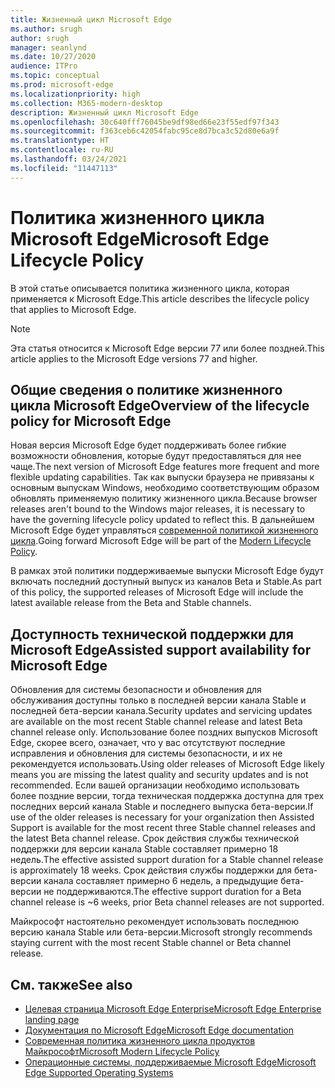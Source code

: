 ```yaml
---
title: Жизненный цикл Microsoft Edge
ms.author: srugh
author: srugh
manager: seanlynd
ms.date: 10/27/2020
audience: ITPro
ms.topic: conceptual
ms.prod: microsoft-edge
ms.localizationpriority: high
ms.collection: M365-modern-desktop
description: Жизненный цикл Microsoft Edge
ms.openlocfilehash: 30c640fff76045be9df98ed66e23f55edf97f343
ms.sourcegitcommit: f363ceb6c42054fabc95ce8d7bca3c52d80e6a9f
ms.translationtype: HT
ms.contentlocale: ru-RU
ms.lasthandoff: 03/24/2021
ms.locfileid: "11447113"
---
```

# <a name="microsoft-edge-lifecycle-policy"></a><span data-ttu-id="10272-103">Политика жизненного цикла Microsoft Edge</span><span class="sxs-lookup"><span data-stu-id="10272-103">Microsoft Edge Lifecycle Policy</span></span>

<span data-ttu-id="10272-104">В этой статье описывается политика жизненного цикла, которая применяется к Microsoft Edge.</span><span class="sxs-lookup"><span data-stu-id="10272-104">This article describes the lifecycle policy that applies to Microsoft Edge.</span></span>

> [!NOTE]
> <span data-ttu-id="10272-105">Эта статья относится к Microsoft Edge версии 77 или более поздней.</span><span class="sxs-lookup"><span data-stu-id="10272-105">This article applies to the Microsoft Edge versions 77 and higher.</span></span>

## <a name="overview-of-the-lifecycle-policy-for-microsoft-edge"></a><span data-ttu-id="10272-106">Общие сведения о политике жизненного цикла Microsoft Edge</span><span class="sxs-lookup"><span data-stu-id="10272-106">Overview of the lifecycle policy for Microsoft Edge</span></span>

<span data-ttu-id="10272-107">Новая версия Microsoft Edge будет поддерживать более гибкие возможности обновления, которые будут предоставляться для нее чаще.</span><span class="sxs-lookup"><span data-stu-id="10272-107">The next version of Microsoft Edge features more frequent and more flexible updating capabilities.</span></span> <span data-ttu-id="10272-108">Так как выпуски браузера не привязаны к основным выпускам Windows, необходимо соответствующим образом обновлять применяемую политику жизненного цикла.</span><span class="sxs-lookup"><span data-stu-id="10272-108">Because browser releases aren't bound to the Windows major releases, it is necessary to have the governing lifecycle policy updated to reflect this.</span></span> <span data-ttu-id="10272-109">В дальнейшем Microsoft Edge будет управляться [современной политикой жизненного цикла](https://support.microsoft.com/help/30881/modern-lifecycle-policy).</span><span class="sxs-lookup"><span data-stu-id="10272-109">Going forward Microsoft Edge will be part of the [Modern Lifecycle Policy](https://support.microsoft.com/help/30881/modern-lifecycle-policy).</span></span>

<span data-ttu-id="10272-110">В рамках этой политики поддерживаемые выпуски Microsoft Edge будут включать последний доступный выпуск из каналов Beta и Stable.</span><span class="sxs-lookup"><span data-stu-id="10272-110">As part of this policy, the supported releases of Microsoft Edge will include the latest available release from the Beta and Stable channels.</span></span>

## <a name="assisted-support-availability-for-microsoft-edge"></a><span data-ttu-id="10272-111">Доступность технической поддержки для Microsoft Edge</span><span class="sxs-lookup"><span data-stu-id="10272-111">Assisted support availability for Microsoft Edge</span></span>
<span data-ttu-id="10272-112">Обновления для системы безопасности и обновления для обслуживания доступны только в последней версии канала Stable и последней бета-версии канала.</span><span class="sxs-lookup"><span data-stu-id="10272-112">Security updates and servicing updates are available on the most recent Stable channel release and latest Beta channel release only.</span></span> <span data-ttu-id="10272-113">Использование более поздних выпусков Microsoft Edge, скорее всего, означает, что у вас отсутствуют последние исправления и обновления для системы безопасности, и их не рекомендуется использовать.</span><span class="sxs-lookup"><span data-stu-id="10272-113">Using older releases of Microsoft Edge likely means you are missing the latest quality and security updates and is not recommended.</span></span> <span data-ttu-id="10272-114">Если вашей организации необходимо использовать более поздние версии, тогда техническая поддержка доступна для трех последних версий канала Stable и последнего выпуска бета-версии.</span><span class="sxs-lookup"><span data-stu-id="10272-114">If use of the older releases is necessary for your organization then Assisted Support is available for the most recent three Stable channel releases and the latest Beta channel release.</span></span>  <span data-ttu-id="10272-115">Срок действия службы технической поддержки для версии канала Stable составляет примерно 18 недель.</span><span class="sxs-lookup"><span data-stu-id="10272-115">The effective assisted support duration for a Stable channel release is approximately 18 weeks.</span></span> <span data-ttu-id="10272-116">Срок действия службы поддержки для бета-версии канала составляет примерно 6 недель, а предыдущие бета-версии не поддерживаются.</span><span class="sxs-lookup"><span data-stu-id="10272-116">The effective support duration for a Beta channel release is ~6 weeks, prior Beta channel releases are not supported.</span></span>

<span data-ttu-id="10272-117">Майкрософт настоятельно рекомендует использовать последнюю версию канала Stable или бета-версии.</span><span class="sxs-lookup"><span data-stu-id="10272-117">Microsoft strongly recommends staying current with the most recent Stable channel or Beta channel release.</span></span>



## <a name="see-also"></a><span data-ttu-id="10272-118">См. также</span><span class="sxs-lookup"><span data-stu-id="10272-118">See also</span></span>

- [<span data-ttu-id="10272-119">Целевая страница Microsoft Edge Enterprise</span><span class="sxs-lookup"><span data-stu-id="10272-119">Microsoft Edge Enterprise landing page</span></span>](https://aka.ms/EdgeEnterprise)
- [<span data-ttu-id="10272-120">Документация по Microsoft Edge</span><span class="sxs-lookup"><span data-stu-id="10272-120">Microsoft Edge documentation</span></span>](./index.yml)
- [<span data-ttu-id="10272-121">Современная политика жизненного цикла продуктов Майкрософт</span><span class="sxs-lookup"><span data-stu-id="10272-121">Microsoft Modern Lifecycle Policy</span></span>](https://support.microsoft.com/help/30881/modern-lifecycle-policy)
- [<span data-ttu-id="10272-122">Операционные системы, поддерживаемые Microsoft Edge</span><span class="sxs-lookup"><span data-stu-id="10272-122">Microsoft Edge Supported Operating Systems</span></span>](./microsoft-edge-supported-operating-systems.md)